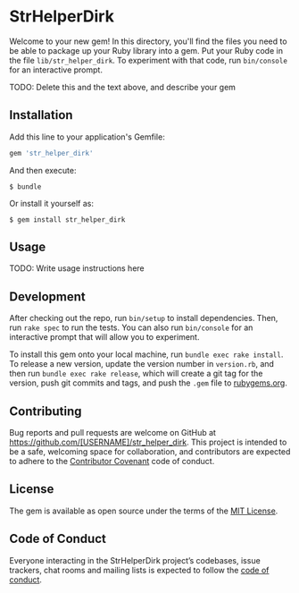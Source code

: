 # StrHelperDirk

Welcome to your new gem! In this directory, you'll find the files you need to be able to package up your Ruby library into a gem. Put your Ruby code in the file `lib/str_helper_dirk`. To experiment with that code, run `bin/console` for an interactive prompt.

TODO: Delete this and the text above, and describe your gem

## Installation

Add this line to your application's Gemfile:

```ruby
gem 'str_helper_dirk'
```

And then execute:

    $ bundle

Or install it yourself as:

    $ gem install str_helper_dirk

## Usage

TODO: Write usage instructions here

## Development

After checking out the repo, run `bin/setup` to install dependencies. Then, run `rake spec` to run the tests. You can also run `bin/console` for an interactive prompt that will allow you to experiment.

To install this gem onto your local machine, run `bundle exec rake install`. To release a new version, update the version number in `version.rb`, and then run `bundle exec rake release`, which will create a git tag for the version, push git commits and tags, and push the `.gem` file to [rubygems.org](https://rubygems.org).

## Contributing

Bug reports and pull requests are welcome on GitHub at https://github.com/[USERNAME]/str_helper_dirk. This project is intended to be a safe, welcoming space for collaboration, and contributors are expected to adhere to the [Contributor Covenant](http://contributor-covenant.org) code of conduct.

## License

The gem is available as open source under the terms of the [MIT License](https://opensource.org/licenses/MIT).

## Code of Conduct

Everyone interacting in the StrHelperDirk project’s codebases, issue trackers, chat rooms and mailing lists is expected to follow the [code of conduct](https://github.com/[USERNAME]/str_helper_dirk/blob/master/CODE_OF_CONDUCT.md).
